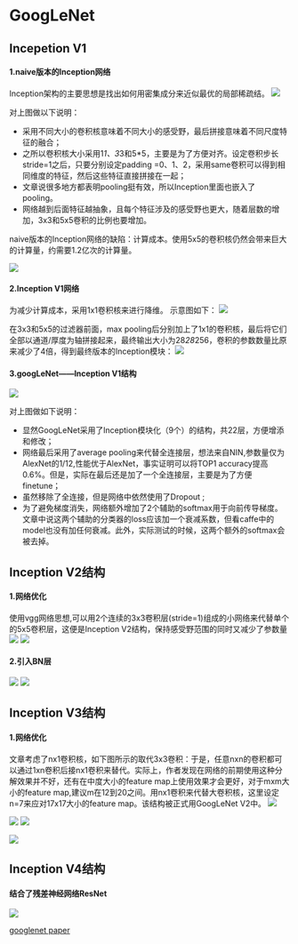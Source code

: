 # GoogLeNet 

## Incepetion V1
#### 1.naive版本的Inception网络
Inception架构的主要思想是找出如何用密集成分来近似最优的局部稀疏结。
![](https://pic4.zhimg.com/80/v2-14937e5345d444264f0791954b8a5373_720w.jpg)

对上图做以下说明：

+ 采用不同大小的卷积核意味着不同大小的感受野，最后拼接意味着不同尺度特征的融合；
+ 之所以卷积核大小采用1*1、3*3和5*5，主要是为了方便对齐。设定卷积步长stride=1之后，只要分别设定padding =0、1、2，采用same卷积可以得到相同维度的特征，然后这些特征直接拼接在一起；
+ 文章说很多地方都表明pooling挺有效，所以Inception里面也嵌入了pooling。
+ 网络越到后面特征越抽象，且每个特征涉及的感受野也更大，随着层数的增加，3x3和5x5卷积的比例也要增加。

naive版本的Inception网络的缺陷：计算成本。使用5x5的卷积核仍然会带来巨大的计算量，约需要1.2亿次的计算量。

![](https://pic4.zhimg.com/80/v2-31d5a665c3031eed9a609a28a957f7af_720w.jpg)

#### 2.Inception V1网络

为减少计算成本，采用1x1卷积核来进行降维。 示意图如下：
![](https://pic3.zhimg.com/80/v2-80abf83b95c8246675697e5e65b0b66a_720w.jpg)

在3x3和5x5的过滤器前面，max pooling后分别加上了1x1的卷积核，最后将它们全部以通道/厚度为轴拼接起来，最终输出大小为28*28*256，卷积的参数数量比原来减少了4倍，得到最终版本的Inception模块：
![](https://pic1.zhimg.com/80/v2-d664caacc21eec3c9d4e9d863ba807e8_720w.jpg)

#### 3.googLeNet——Inception V1结构
![](https://pic1.zhimg.com/80/v2-dce01356bfb0289ad1e45c5d0894e900_720w.jpg)

对上图做如下说明：
+ 显然GoogLeNet采用了Inception模块化（9个）的结构，共22层，方便增添和修改；
+ 网络最后采用了average pooling来代替全连接层，想法来自NIN,参数量仅为AlexNet的1/12,性能优于AlexNet，事实证明可以将TOP1 accuracy提高0.6%。但是，实际在最后还是加了一个全连接层，主要是为了方便finetune；
+ 虽然移除了全连接，但是网络中依然使用了Dropout ;
+ 为了避免梯度消失，网络额外增加了2个辅助的softmax用于向前传导梯度。文章中说这两个辅助的分类器的loss应该加一个衰减系数，但看caffe中的model也没有加任何衰减。此外，实际测试的时候，这两个额外的softmax会被去掉。


## Inception V2结构
#### 1.网络优化
使用vgg网络思想,可以用2个连续的3x3卷积层(stride=1)组成的小网络来代替单个的5x5卷积层，这便是Inception V2结构，保持感受野范围的同时又减少了参数量
![](https://pic4.zhimg.com/80/v2-80d4a8d1e204c9478369c9661cc02c47_720w.jpg)
![](https://pic4.zhimg.com/80/v2-7463a5487e7c2ddec0fea2f8799ecfe7_720w.jpg)
#### 2.引入BN层
![](https://pic3.zhimg.com/80/v2-5ee13db1ea2a96c78cbd08f6d15ae9c6_720w.jpg)
![](https://pic2.zhimg.com/80/v2-c3ba2fe75a9050ba8ce9a5a2100f4705_720w.jpg)

## Inception V3结构 
#### 1.网络优化
文章考虑了nx1卷积核，如下图所示的取代3x3卷积：于是，任意nxn的卷积都可以通过1xn卷积后接nx1卷积来替代。实际上，作者发现在网络的前期使用这种分解效果并不好，还有在中度大小的feature map上使用效果才会更好，对于mxm大小的feature map,建议m在12到20之间。用nx1卷积来代替大卷积核，这里设定n=7来应对17x17大小的feature map。该结构被正式用GoogLeNet V2中。
![](https://pic3.zhimg.com/80/v2-ff009d361db8ccf8cb09be280c6da1f6_720w.jpg)

![](https://img-blog.csdn.net/20180118154002880?watermark/2/text/aHR0cDovL2Jsb2cuY3Nkbi5uZXQvbG92ZWxpdXp6/font/5a6L5L2T/fontsize/400/fill/I0JBQkFCMA==/dissolve/70/gravity/SouthEast)
![](https://img-blog.csdn.net/20180118153838739?watermark/2/text/aHR0cDovL2Jsb2cuY3Nkbi5uZXQvbG92ZWxpdXp6/font/5a6L5L2T/fontsize/400/fill/I0JBQkFCMA==/dissolve/70/gravity/SouthEast)

![](https://img-blog.csdn.net/20180123155323780?watermark/2/text/aHR0cDovL2Jsb2cuY3Nkbi5uZXQvbG92ZWxpdXp6/font/5a6L5L2T/fontsize/400/fill/I0JBQkFCMA==/dissolve/70/gravity/SouthEast)

## Inception V4结构 
#### 结合了残差神经网络ResNet
![](https://img-blog.csdn.net/20180123155046399?watermark/2/text/aHR0cDovL2Jsb2cuY3Nkbi5uZXQvbG92ZWxpdXp6/font/5a6L5L2T/fontsize/400/fill/I0JBQkFCMA==/dissolve/70/gravity/SouthEast)

[googlenet paper](https://arxiv.org/pdf/1409.4842.pdf)